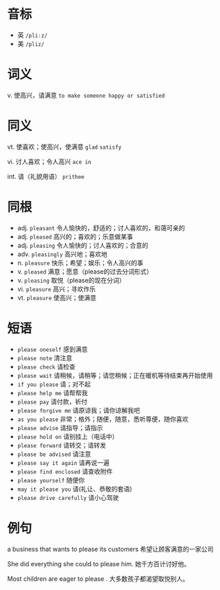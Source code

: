 # 音标

- 英 `/pliːz/`
- 美 `/pliz/`

# 词义

v. 使高兴，请满意
`to make someone happy or satisfied`

# 同义

vt. 使喜欢；使高兴，使满意
`glad` `satisfy`

vi. 讨人喜欢；令人高兴
`ace in`

int. 请（礼貌用语）
`prithee`

# 同根

- adj. `pleasant` 令人愉快的，舒适的；讨人喜欢的，和蔼可亲的
- adj. `pleased` 高兴的；喜欢的；乐意做某事
- adj. `pleasing` 令人愉快的；讨人喜欢的；合意的
- adv. `pleasingly` 高兴地；喜欢地
- n. `pleasure` 快乐；希望；娱乐；令人高兴的事
- v. `pleased` 满意；愿意（please的过去分词形式）
- v. `pleasing` 取悦（please的现在分词）
- vi. `pleasure` 高兴；寻欢作乐
- vt. `pleasure` 使高兴；使满意

# 短语

- `please oneself` 感到满意
- `please note` 清注意
- `please check` 请检查
- `please wait` 请稍候，请稍等；请您稍候；正在暖机等待结束再开始使用
- `if you please` 请；对不起
- `please help me` 请帮帮我
- `please pay` 请付款，祈付
- `please forgive me` 请原谅我；请你谅解我吧
- `as you please` 非常；格外；随便，随意，悉听尊便，随你喜欢
- `please advise` 请指导；请指示
- `please hold on` 请别挂上（电话中）
- `please forward` 请转交；请转发
- `please be advised` 请注意
- `please say it again` 请再说一遍
- `please find enclosed` 请查收附件
- `please yourself` 随便你
- `may it please you` 请(礼让、恭敬的套语)
- `please drive carefully` 请小心驾驶

# 例句

a business that wants to please its customers
希望让顾客满意的一家公司

She did everything she could to please him.
她千方百计讨好他。

Most children are eager to please .
大多数孩子都渴望取悦别人。


